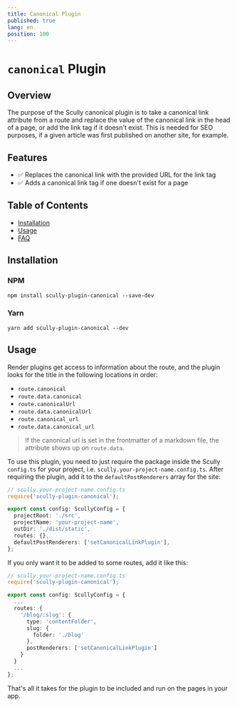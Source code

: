 ```yaml
---
title: Canonical Plugin
published: true
lang: en
position: 100
---
```


# `canonical` Plugin

<div class="docs-link_table">
  <a class="homepage" href="https://github.com/pjlamb12/scully-plugin-canonical"></a>
  <a class="repository" href="https://github.com/pjlamb12/scully-plugin-canonical"></a>
</div>

## Overview

The purpose of the Scully canonical plugin is to take a canonical link attribute from a route and replace the value of the canonical link in the head of a page, or add the link tag if it doesn't exist. This is needed for SEO purposes, if a given article was first published on another site, for example.

## Features

- ✅ Replaces the canonical link with the provided URL for the link tag
- ✅ Adds a canonical link tag if one doesn't exist for a page

## Table of Contents

- [Installation](#installation)
- [Usage](#usage)
- [FAQ](#faq)

## Installation

### NPM

`npm install scully-plugin-canonical --save-dev`

### Yarn

`yarn add scully-plugin-canonical --dev`

## Usage

Render plugins get access to information about the route, and the plugin looks for the title in the following locations in order:

- `route.canonical`
- `route.data.canonical`
- `route.canonicalUrl`
- `route.data.canonicalUrl`
- `route.canonical_url`
- `route.data.canonical_url`

> If the canonical url is set in the frontmatter of a markdown file, the attribute shows up on `route.data`.

To use this plugin, you need to just require the package inside the Scully `config.ts` for your project, i.e. `scully.your-project-name.config.ts`. After requiring the plugin, add it to the `defaultPostRenderers` array for the site:

```ts
// scully.your-project-name.config.ts
require('scully-plugin-canonical');

export const config: ScullyConfig = {
  projectRoot: './src',
  projectName: 'your-project-name',
  outDir: './dist/static',
  routes: {},
  defaultPostRenderers: ['setCanonicalLinkPlugin'],
};
```

If you only want it to be added to some routes, add it like this:

```ts
// scully.your-project-name.config.ts
require('scully-plugin-canonical');

export const config: ScullyConfig = {
  ...
  routes: {
    '/blog/:slug': {
      type: 'contentFolder',
      slug: {
        folder: './blog'
      },
      postRenderers: ['setCanonicalLinkPlugin']
    }
  }
  ...
};
```

That's all it takes for the plugin to be included and run on the pages in your app.
